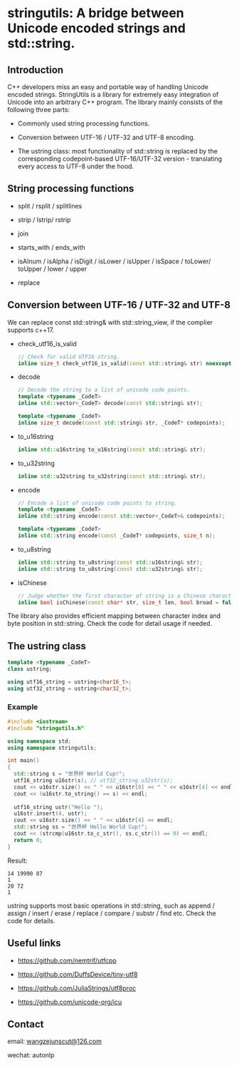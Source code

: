 # stringutils: A bridge between Unicode encoded strings and std::string.

## Introduction

C++ developers miss an easy and portable way of handling Unicode encoded strings. StringUtils is a library for extremely easy integration of Unicode into an arbitrary C++ program. The library mainly consists of the following three parts:

- Commonly used string processing functions.

- Conversion between UTF-16 / UTF-32 and UTF-8 encoding.

- The ustring class: most functionality of std::string is replaced by the corresponding codepoint-based UTF-16/UTF-32 version - translating every access to UTF-8 under the hood.

## String processing functions

- split / rsplit / splitlines

- strip / lstrip/ rstrip

- join

- starts_with / ends_with

- isAlnum / isAlpha / isDigit / isLower / isUpper / isSpace / toLower/ toUpper / lower /  upper

- replace

## Conversion between UTF-16 / UTF-32 and UTF-8

We can replace const std::string& with std::string_view, if the complier supports c++17.

- check_utf16_is_valid
  
  ```cpp
  // Check for valid UTF16 string.
  inline size_t check_utf16_is_valid(const std::string& str) noexcept;
  ```

- decode
  
  ```cpp
  // Decode the string to a list of unicode code points.
  template <typename _CodeT>
  inline std::vector<_CodeT> decode(const std::string& str);
  
  template <typename _CodeT>
  inline size_t decode(const std::string& str, _CodeT* codepoints);
  ```

- to_u16string
  
  ```cpp
  inline std::u16string to_u16string(const std::string& str);
  ```

- to_u32string
  
  ```cpp
  inline std::u32string to_u32string(const std::string& str);
  ```

- encode
  
  ```cpp
  // Encode a list of unicode code points to string.
  template <typename _CodeT>
  inline std::string encode(const std::vector<_CodeT>& codepoints);
  
  template <typename _CodeT>
  inline std::string encode(const _CodeT* codepoints, size_t n);
  ```

- to_u8string
  
  ```cpp
  inline std::string to_u8string(const std::u16string& str);
  inline std::string to_u8string(const std::u32string& str);
  ```

- isChinese
  
  ```cpp
  // Judge whether the first character of string is a Chinese character or not.
  inline bool isChinese(const char* str, size_t len, bool broad = false) noexcept;
  ```

The library also provides efficient mapping between character index and byte position in std::string. Check the code for detail usage if needed.

## The ustring class

```cpp
template <typename _CodeT>
class ustring;

using utf16_string = ustring<char16_t>;
using utf32_string = ustring<char32_t>;
```

### Example

```cpp
#include <iostream>
#include "stringutils.h"

using namespace std;
using namespace stringutils;

int main()
{
  std::string s = "世界杯 World Cup!";
  utf16_string u16str(s); // utf32_string u32str(s);
  cout << u16str.size() << " " << u16str[0] << " " << u16str[4] << endl;
  cout << (u16str.to_string() == s) << endl;
  
  utf16_string ustr("Hello ");
  u16str.insert(4, ustr);
  cout << u16str.size() << " " << u16str[4] << endl;
  std::string ss = "世界杯 Hello World Cup!";
  cout << (strcmp(u16str.to_c_str(), ss.c_str()) == 0) << endl;
  return 0;
}
```

Result:

```
14 19990 87
1
20 72
1
```

ustring supports most basic operations in std::string, such as append / assign / insert / erase / replace / compare / substr / find etc. Check the code for details.

## Useful links

- https://github.com/nemtrif/utfcpp

- https://github.com/DuffsDevice/tiny-utf8

- https://github.com/JuliaStrings/utf8proc

- https://github.com/unicode-org/icu

## Contact

email: wangzejunscut@126.com

wechat: autonlp


